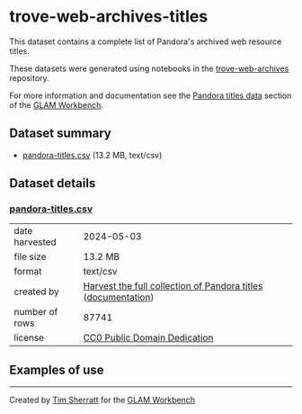 # trove-web-archives-titles

This dataset contains a complete list of Pandora's archived web resource titles.

These datasets were generated using notebooks in the [trove-web-archives](https://github.com/GLAM-Workbench/trove-web-archives/) repository.

For more information and documentation see the [Pandora titles data](https://glam-workbench.net/trove-web-archives/pandora-titles-data) section of the [GLAM Workbench](https://glam-workbench.net).

## Dataset summary
- [pandora-titles.csv](https://github.com/GLAM-Workbench/trove-web-archives-titles/raw/main/pandora-titles.csv) (13.2 MB, text/csv)


## Dataset details

### [pandora-titles.csv](https://github.com/GLAM-Workbench/trove-web-archives-titles/raw/main/pandora-titles.csv)

|                |                                                                                                                                                                                                                                                    |
|:---------------|:---------------------------------------------------------------------------------------------------------------------------------------------------------------------------------------------------------------------------------------------------|
| date harvested | 2024-05-03                                                                                                                                                                                                                                         |
| file size      | 13.2 MB                                                                                                                                                                                                                                            |
| format         | text/csv                                                                                                                                                                                                                                           |
| created by     | <a href='https://github.com/GLAM-Workbench/trove-web-archives/blob/master/harvest-pandora-titles.ipynb'>Harvest the full collection of Pandora titles</a> ([documentation](https://glam-workbench.net/trove-web-archives/harvest-pandora-titles/)) |
| number of rows | 87741                                                                                                                                                                                                                                              |
| license        | [CC0 Public Domain Dedication](https://creativecommons.org/publicdomain/zero/1.0/)                                                                                                                                                                 |

## Examples of use



----
Created by [Tim Sherratt](https://timsherratt.au) for the [GLAM Workbench](https://glam-workbench.net)